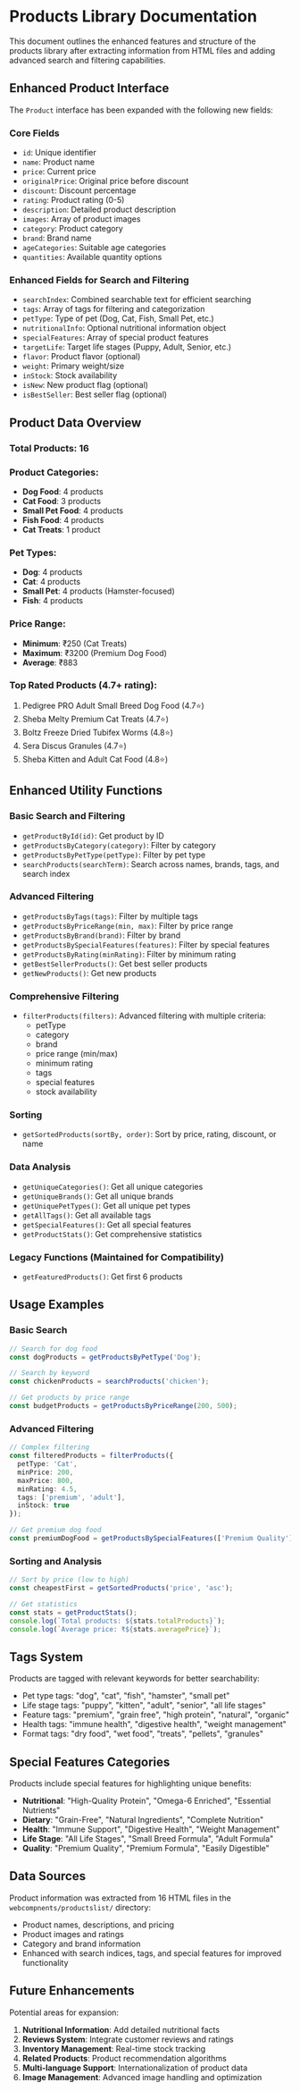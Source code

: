 # Products Library Documentation

This document outlines the enhanced features and structure of the products library after extracting information from HTML files and adding advanced search and filtering capabilities.

## Enhanced Product Interface

The `Product` interface has been expanded with the following new fields:

### Core Fields
- `id`: Unique identifier
- `name`: Product name
- `price`: Current price
- `originalPrice`: Original price before discount
- `discount`: Discount percentage
- `rating`: Product rating (0-5)
- `description`: Detailed product description
- `images`: Array of product images
- `category`: Product category
- `brand`: Brand name
- `ageCategories`: Suitable age categories
- `quantities`: Available quantity options

### Enhanced Fields for Search and Filtering
- `searchIndex`: Combined searchable text for efficient searching
- `tags`: Array of tags for filtering and categorization
- `petType`: Type of pet (Dog, Cat, Fish, Small Pet, etc.)
- `nutritionalInfo`: Optional nutritional information object
- `specialFeatures`: Array of special product features
- `targetLife`: Target life stages (Puppy, Adult, Senior, etc.)
- `flavor`: Product flavor (optional)
- `weight`: Primary weight/size
- `inStock`: Stock availability
- `isNew`: New product flag (optional)
- `isBestSeller`: Best seller flag (optional)

## Product Data Overview

### Total Products: 16

### Product Categories:
- **Dog Food**: 4 products
- **Cat Food**: 3 products
- **Small Pet Food**: 4 products
- **Fish Food**: 4 products
- **Cat Treats**: 1 product

### Pet Types:
- **Dog**: 4 products
- **Cat**: 4 products
- **Small Pet**: 4 products (Hamster-focused)
- **Fish**: 4 products

### Price Range:
- **Minimum**: ₹250 (Cat Treats)
- **Maximum**: ₹3200 (Premium Dog Food)
- **Average**: ₹883

### Top Rated Products (4.7+ rating):
1. Pedigree PRO Adult Small Breed Dog Food (4.7⭐)
2. Sheba Melty Premium Cat Treats (4.7⭐)
3. Boltz Freeze Dried Tubifex Worms (4.8⭐)
4. Sera Discus Granules (4.7⭐)
5. Sheba Kitten and Adult Cat Food (4.8⭐)

## Enhanced Utility Functions

### Basic Search and Filtering
- `getProductById(id)`: Get product by ID
- `getProductsByCategory(category)`: Filter by category
- `getProductsByPetType(petType)`: Filter by pet type
- `searchProducts(searchTerm)`: Search across names, brands, tags, and search index

### Advanced Filtering
- `getProductsByTags(tags)`: Filter by multiple tags
- `getProductsByPriceRange(min, max)`: Filter by price range
- `getProductsByBrand(brand)`: Filter by brand
- `getProductsBySpecialFeatures(features)`: Filter by special features
- `getProductsByRating(minRating)`: Filter by minimum rating
- `getBestSellerProducts()`: Get best seller products
- `getNewProducts()`: Get new products

### Comprehensive Filtering
- `filterProducts(filters)`: Advanced filtering with multiple criteria:
  - petType
  - category
  - brand
  - price range (min/max)
  - minimum rating
  - tags
  - special features
  - stock availability

### Sorting
- `getSortedProducts(sortBy, order)`: Sort by price, rating, discount, or name

### Data Analysis
- `getUniqueCategories()`: Get all unique categories
- `getUniqueBrands()`: Get all unique brands
- `getUniquePetTypes()`: Get all unique pet types
- `getAllTags()`: Get all available tags
- `getSpecialFeatures()`: Get all special features
- `getProductStats()`: Get comprehensive statistics

### Legacy Functions (Maintained for Compatibility)
- `getFeaturedProducts()`: Get first 6 products

## Usage Examples

### Basic Search
```typescript
// Search for dog food
const dogProducts = getProductsByPetType('Dog');

// Search by keyword
const chickenProducts = searchProducts('chicken');

// Get products by price range
const budgetProducts = getProductsByPriceRange(200, 500);
```

### Advanced Filtering
```typescript
// Complex filtering
const filteredProducts = filterProducts({
  petType: 'Cat',
  minPrice: 200,
  maxPrice: 800,
  minRating: 4.5,
  tags: ['premium', 'adult'],
  inStock: true
});

// Get premium dog food
const premiumDogFood = getProductsBySpecialFeatures(['Premium Quality']);
```

### Sorting and Analysis
```typescript
// Sort by price (low to high)
const cheapestFirst = getSortedProducts('price', 'asc');

// Get statistics
const stats = getProductStats();
console.log(`Total products: ${stats.totalProducts}`);
console.log(`Average price: ₹${stats.averagePrice}`);
```

## Tags System

Products are tagged with relevant keywords for better searchability:
- Pet type tags: "dog", "cat", "fish", "hamster", "small pet"
- Life stage tags: "puppy", "kitten", "adult", "senior", "all life stages"
- Feature tags: "premium", "grain free", "high protein", "natural", "organic"
- Health tags: "immune health", "digestive health", "weight management"
- Format tags: "dry food", "wet food", "treats", "pellets", "granules"

## Special Features Categories

Products include special features for highlighting unique benefits:
- **Nutritional**: "High-Quality Protein", "Omega-6 Enriched", "Essential Nutrients"
- **Dietary**: "Grain-Free", "Natural Ingredients", "Complete Nutrition"
- **Health**: "Immune Support", "Digestive Health", "Weight Management"
- **Life Stage**: "All Life Stages", "Small Breed Formula", "Adult Formula"
- **Quality**: "Premium Quality", "Premium Formula", "Easily Digestible"

## Data Sources

Product information was extracted from 16 HTML files in the `webcompnents/productslist/` directory:
- Product names, descriptions, and pricing
- Product images and ratings
- Category and brand information
- Enhanced with search indices, tags, and special features for improved functionality

## Future Enhancements

Potential areas for expansion:
1. **Nutritional Information**: Add detailed nutritional facts
2. **Reviews System**: Integrate customer reviews and ratings
3. **Inventory Management**: Real-time stock tracking
4. **Related Products**: Product recommendation algorithms
5. **Multi-language Support**: Internationalization of product data
6. **Image Management**: Advanced image handling and optimization
